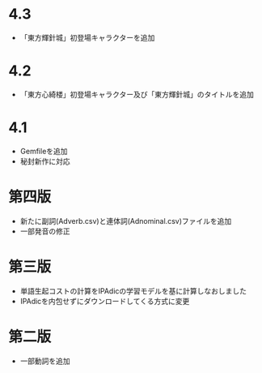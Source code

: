 # 4.3

- 「東方輝針城」初登場キャラクターを追加

# 4.2

- 「東方心綺楼」初登場キャラクター及び「東方輝針城」のタイトルを追加

# 4.1

- Gemfileを追加
- 秘封新作に対応

# 第四版

- 新たに副詞(Adverb.csv)と連体詞(Adnominal.csv)ファイルを追加
- 一部発音の修正

# 第三版

- 単語生起コストの計算をIPAdicの学習モデルを基に計算しなおしました
- IPAdicを内包せずにダウンロードしてくる方式に変更

# 第二版

- 一部動詞を追加
